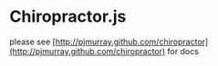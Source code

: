 # Chiropractor.js

please see [http://pjmurray.github.com/chiropractor](http://pjmurray.github.com/chiropractor) for docs